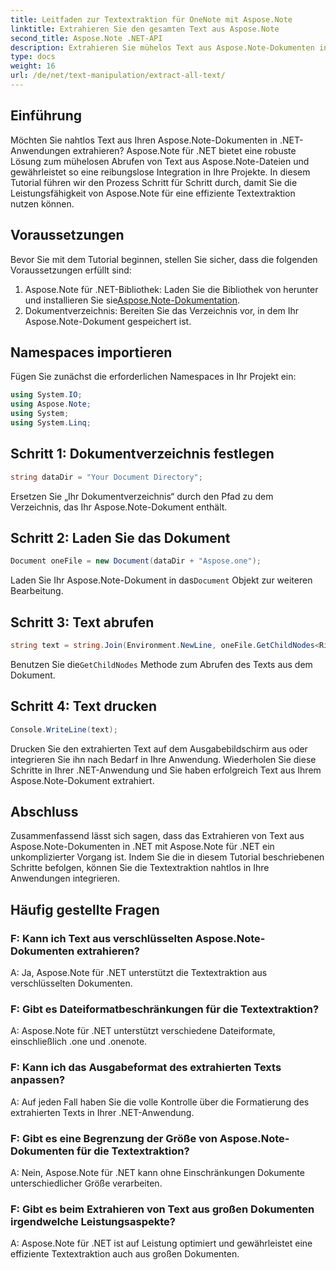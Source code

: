 ```yaml
---
title: Leitfaden zur Textextraktion für OneNote mit Aspose.Note
linktitle: Extrahieren Sie den gesamten Text aus Aspose.Note
second_title: Aspose.Note .NET-API
description: Extrahieren Sie mühelos Text aus Aspose.Note-Dokumenten in .NET mit Aspose.Note für .NET. Befolgen Sie unsere Schritt-für-Schritt-Anleitung für eine nahtlose Integration.
type: docs
weight: 16
url: /de/net/text-manipulation/extract-all-text/
---
```

## Einführung
Möchten Sie nahtlos Text aus Ihren Aspose.Note-Dokumenten in .NET-Anwendungen extrahieren? Aspose.Note für .NET bietet eine robuste Lösung zum mühelosen Abrufen von Text aus Aspose.Note-Dateien und gewährleistet so eine reibungslose Integration in Ihre Projekte. In diesem Tutorial führen wir den Prozess Schritt für Schritt durch, damit Sie die Leistungsfähigkeit von Aspose.Note für eine effiziente Textextraktion nutzen können.
## Voraussetzungen
Bevor Sie mit dem Tutorial beginnen, stellen Sie sicher, dass die folgenden Voraussetzungen erfüllt sind:
1.  Aspose.Note für .NET-Bibliothek: Laden Sie die Bibliothek von herunter und installieren Sie sie[Aspose.Note-Dokumentation](https://reference.aspose.com/note/net/).
2. Dokumentverzeichnis: Bereiten Sie das Verzeichnis vor, in dem Ihr Aspose.Note-Dokument gespeichert ist.
## Namespaces importieren
Fügen Sie zunächst die erforderlichen Namespaces in Ihr Projekt ein:
```csharp
using System.IO;
using Aspose.Note;
using System;
using System.Linq;
```
## Schritt 1: Dokumentverzeichnis festlegen
```csharp
string dataDir = "Your Document Directory";
```
Ersetzen Sie „Ihr Dokumentverzeichnis“ durch den Pfad zu dem Verzeichnis, das Ihr Aspose.Note-Dokument enthält.
## Schritt 2: Laden Sie das Dokument
```csharp
Document oneFile = new Document(dataDir + "Aspose.one");
```
 Laden Sie Ihr Aspose.Note-Dokument in das`Document` Objekt zur weiteren Bearbeitung.
## Schritt 3: Text abrufen
```csharp
string text = string.Join(Environment.NewLine, oneFile.GetChildNodes<RichText>().Select(e => e.Text)) + Environment.NewLine;
```
 Benutzen Sie die`GetChildNodes` Methode zum Abrufen des Texts aus dem Dokument.
## Schritt 4: Text drucken
```csharp
Console.WriteLine(text);
```
Drucken Sie den extrahierten Text auf dem Ausgabebildschirm aus oder integrieren Sie ihn nach Bedarf in Ihre Anwendung.
Wiederholen Sie diese Schritte in Ihrer .NET-Anwendung und Sie haben erfolgreich Text aus Ihrem Aspose.Note-Dokument extrahiert.
## Abschluss
Zusammenfassend lässt sich sagen, dass das Extrahieren von Text aus Aspose.Note-Dokumenten in .NET mit Aspose.Note für .NET ein unkomplizierter Vorgang ist. Indem Sie die in diesem Tutorial beschriebenen Schritte befolgen, können Sie die Textextraktion nahtlos in Ihre Anwendungen integrieren.
## Häufig gestellte Fragen
### F: Kann ich Text aus verschlüsselten Aspose.Note-Dokumenten extrahieren?
A: Ja, Aspose.Note für .NET unterstützt die Textextraktion aus verschlüsselten Dokumenten.
### F: Gibt es Dateiformatbeschränkungen für die Textextraktion?
A: Aspose.Note für .NET unterstützt verschiedene Dateiformate, einschließlich .one und .onenote.
### F: Kann ich das Ausgabeformat des extrahierten Texts anpassen?
A: Auf jeden Fall haben Sie die volle Kontrolle über die Formatierung des extrahierten Texts in Ihrer .NET-Anwendung.
### F: Gibt es eine Begrenzung der Größe von Aspose.Note-Dokumenten für die Textextraktion?
A: Nein, Aspose.Note für .NET kann ohne Einschränkungen Dokumente unterschiedlicher Größe verarbeiten.
### F: Gibt es beim Extrahieren von Text aus großen Dokumenten irgendwelche Leistungsaspekte?
A: Aspose.Note für .NET ist auf Leistung optimiert und gewährleistet eine effiziente Textextraktion auch aus großen Dokumenten.